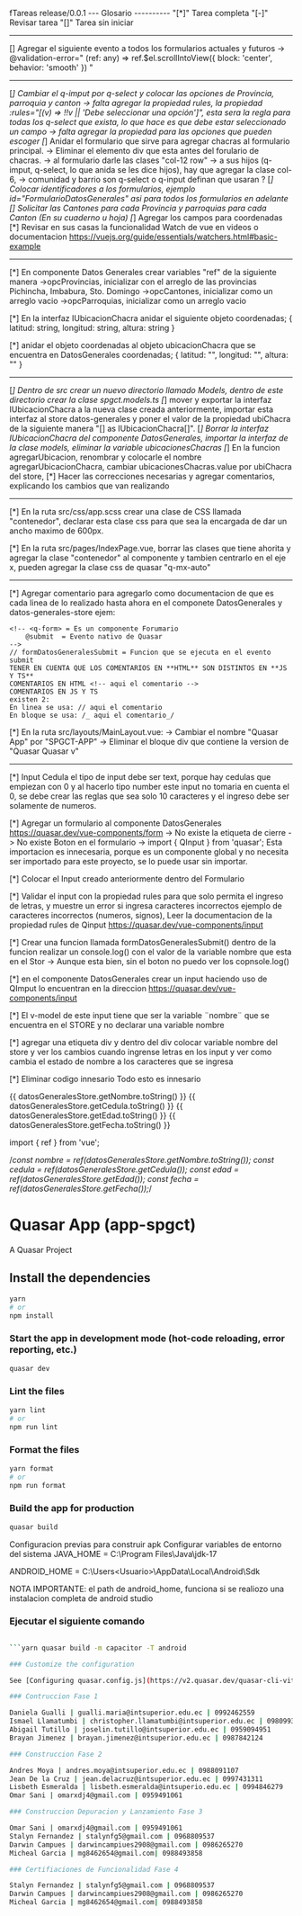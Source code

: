 fTareas release/0.0.1
--- Glosario ----------
"[*]" Tarea completa
"[-]" Revisar tarea
"[]" Tarea sin iniciar

---

[] Agregar el siguiente evento a todos los formularios actuales y futuros
-> @validation-error="
(ref: any) =>
ref.$el.scrollIntoView({ block: 'center', behavior: 'smooth' })
"

---

[*] Cambiar el q-imput por q-select y colocar las opciones de Provincia, parroquia y canton
-> falta agregar la propiedad rules, la propiedad :rules="[(v) => !!v || 'Debe seleccionar una opción']", esta sera la regla para todas los q-select que exista, lo que hace es que debe estar seleccionado un campo
-> falta agregar la propiedad para las opciones que pueden escoger
[*] Anidar el formulario que sirve para agregar chacras al formulario principal.
-> Eliminar el elemento div que esta antes del forulario de chacras.
-> al formulario darle las clases "col-12 row"
-> a sus hijos (q-imput, q-select, lo que anida se les dice hijos), hay que agregar la clase col-6,
-> comunidad y barrio son q-select o q-input definan que usaran ?
[*] Colocar identificadores a los formularios, ejemplo id="FormularioDatosGenerales" asi para todos los formularios en adelante
[] Solicitar las Cantones para cada Provincia y parroquias para cada Canton (En su cuaderno u hoja)
[*] Agregar los campos para coordenadas
[*] Revisar en sus casas la funcionalidad Watch de vue en videos o documentacion https://vuejs.org/guide/essentials/watchers.html#basic-example

---

[*] En componente Datos Generales crear variables "ref" de la siguiente manera
->opcProvincias, inicializar con el arreglo de las provincias Pichincha, Imbabura, Sto. Domingo
->opcCantones, inicializar como un arreglo vacio
->opcParroquias, inicializar como un arreglo vacio

[*] En la interfaz IUbicacionChacra anidar el siguiente objeto
coordenadas; {
latitud: string,
longitud: string,
altura: string
}

[*] anidar el objeto coordenadas al objeto ubicacionChacra que se encuentra en DatosGenerales
coordenadas; {
latitud: "",
longitud: "",
altura: ""
}

---

[*] Dentro de src crear un nuevo directorio llamado Models, dentro de este directorio crear la clase spgct.models.ts
[*] mover y exportar la interfaz IUbicacionChacra a la nueva clase creada anteriormente, importar esta interfaz al store datos-generales y poner el valor de la propiedad ubiChacra de la siguiente manera "[] as IUbicacionChacra[]".
[*] Borrar la interfaz IUbicacionChacra del componente DatosGenerales, importar la interfaz de la clase models, eliminar la variable ubicacionesChacras
[*] En la funcion agregarUbicacion, renombrar y colocarle el nombre agregarUbicacionChacra, cambiar ubicacionesChacras.value por ubiChacra del store,
[*] Hacer las correcciones necesarias y agregar comentarios, explicando los cambios que van realizando

---

[*] En la ruta src/css/app.scss crear una clase de CSS llamada "contenedor", declarar esta clase css para que sea la encargada de dar un ancho maximo de 600px.

[*] En la ruta src/pages/IndexPage.vue, borrar las clases que tiene ahorita y agregar la clase "contenedor" al componente <q-page> y tambien centrarlo en el eje x, pueden agregar la clase css de quasar "q-mx-auto"

---

[*] Agregar comentario para agregarlo como documentacion de que es cada linea de lo realizado hasta ahora en el componete DatosGenerales y datos-generales-store ejem:

    <!-- <q-form> = Es un componente Forumario
        @submit  = Evento nativo de Quasar
    -->
    // formDatosGeneralesSubmit = Funcion que se ejecuta en el evento submit
    TENER EN CUENTA QUE LOS COMENTARIOS EN **HTML** SON DISTINTOS EN **JS Y TS**
    COMENTARIOS EN HTML <!-- aqui el comentario -->
    COMENTARIOS EN JS Y TS
    existen 2:
    En linea se usa: // aqui el comentario
    En bloque se usa: /_ aqui el comentario_/

[*] En la ruta src/layouts/MainLayout.vue:
-> Cambiar el nombre "Quasar App" por "SPGCT-APP"
-> Eliminar el bloque div que contiene la version de "Quasar Quasar v"

---

[*] Input Cedula el tipo de input debe ser text, porque hay cedulas que empiezan con 0 y al hacerlo tipo number este input no tomaria en cuenta el 0, se debe crear las reglas que sea solo 10 caracteres y el ingreso debe ser solamente de numeros.

[*] Agregar un formulario al componente DatosGenerales https://quasar.dev/vue-components/form
-> No existe la etiqueta de cierre </form>
-> No existe Boton en el formulario
-> import { QInput } from 'quasar'; Esta importacion es innecesaria, porque es un componente global y no necesita ser importado para este proyecto, se lo puede usar sin importar.

[*] Colocar el Input creado anteriormente dentro del Formulario

[*] Validar el input con la propiedad rules para que solo permita el ingreso de letras, y muestre un error si ingresa caracteres incorrectos ejemplo de caracteres incorrectos (numeros, signos), Leer la documentacion de la propiedad rules de Qinput https://quasar.dev/vue-components/input

[*] Crear una funcion llamada formDatosGeneralesSubmit() dentro de la funcion realizar un console.log() con el valor de la variable nombre que esta en el Stor
-> Aunque esta bien, sin el boton no puedo ver los copnsole.log()

[*] en el componente DatosGenerales crear un input haciendo uso de QImput lo encuentran en la direccion https://quasar.dev/vue-components/input

[*] El v-model de este input tiene que ser la variable ¨nombre¨ que se encuentra en el STORE y no declarar una variable nombre

[*] agregar una etiqueta div y dentro del div colocar variable nombre del store y ver los cambios cuando ingrense letras en los input y ver como cambia el estado de nombre a los caracteres que se ingresa

[*] Eliminar codigo innesario Todo esto es innesario

  <div>
    {{ datosGeneralesStore.getNombre.toString() }}
    {{ datosGeneralesStore.getCedula.toString() }}
    {{ datosGeneralesStore.getEdad.toString() }}
    {{ datosGeneralesStore.getFecha.toString() }}
  </div>

import { ref } from 'vue';

/_const nombre = ref(datosGeneralesStore.getNombre.toString());
const cedula = ref(datosGeneralesStore.getCedula());
const edad = ref(datosGeneralesStore.getEdad());
const fecha = ref(datosGeneralesStore.getFecha());_/

# Quasar App (app-spgct)

A Quasar Project

## Install the dependencies

```bash
yarn
# or
npm install
```

### Start the app in development mode (hot-code reloading, error reporting, etc.)

```bash
quasar dev
```

### Lint the files

```bash
yarn lint
# or
npm run lint
```

### Format the files

```bash
yarn format
# or
npm run format
```

### Build the app for production

```bash
quasar build
```

Configuracion previas para construir apk
Configurar variables de entorno del sistema
JAVA_HOME = C:\Program Files\Java\jdk-17

ANDROID_HOME = C:\Users\<Usuario>\AppData\Local\Android\Sdk

NOTA IMPORTANTE: el path de android_home, funciona si se realiozo una instalacion completa de android studio

### Ejecutar el siguiente comando

````bash

```yarn quasar build -m capacitor -T android

### Customize the configuration

See [Configuring quasar.config.js](https://v2.quasar.dev/quasar-cli-vite/quasar-config-js).

### Contruccion Fase 1

Daniela Gualli | gualli.maria@intsuperior.edu.ec | 0992462559
Ismael Llamatumbi | christopher.llamatumbi@intsuperior.edu.ec | 0980993652
Abigail Tutillo | joselin.tutillo@intsuperior.edu.ec | 0959094951
Brayan Jimenez | brayan.jimenez@intsuperior.edu.ec | 0987842124

### Construccion Fase 2

Andres Moya | andres.moya@intsuperior.edu.ec | 0988091107
Jean De la Cruz | jean.delacruz@intsuperior.edu.ec | 0997431311
Lisbeth Esmeralda | lisbeth.esmeralda@intsuperio.edu.ec | 0994846279
Omar Sani | omarxdj4@gmail.com | 0959491061

### Construccion Depuracion y Lanzamiento Fase 3

Omar Sani | omarxdj4@gmail.com | 0959491061
Stalyn Fernandez | stalynfg5@gmail.com | 0968809537
Darwin Campues | darwincampiues2908@gmail.com | 0986265270
Micheal Garcia | mg8462654@gmail.com| 0988493858

### Certifiaciones de Funcionalidad Fase 4

Stalyn Fernandez | stalynfg5@gmail.com | 0968809537
Darwin Campues | darwincampiues2908@gmail.com | 0986265270
Micheal Garcia | mg8462654@gmail.com| 0988493858
````
